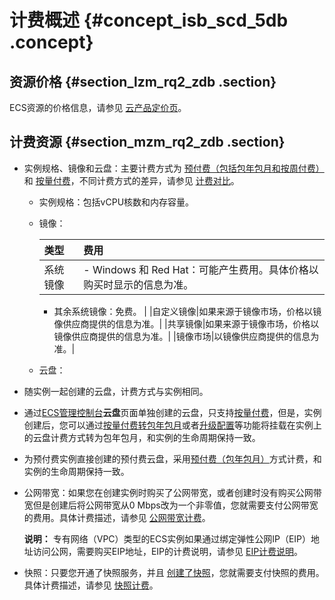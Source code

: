 # 计费概述 {#concept_isb_scd_5db .concept}

## 资源价格 {#section_lzm_rq2_zdb .section}

ECS资源的价格信息，请参见 [云产品定价页](https://www.aliyun.com/price/product)。

## 计费资源 {#section_mzm_rq2_zdb .section}

-   实例规格、镜像和云盘：主要计费方式为 [预付费（包括包年包月和按周付费）](cn.zh-CN/产品定价/预付费（包年包月）.md#) 和 [按量付费](cn.zh-CN/产品定价/按量付费.md#)，不同计费方式的差异，请参见 [计费对比](cn.zh-CN/产品定价/计费对比.md#)。

    -   实例规格：包括vCPU核数和内存容量。

    -   镜像：

        |类型|费用|
        |:-|:-|
        |系统镜像|         -   Windows 和 Red Hat：可能产生费用。具体价格以购买时显示的信息为准。
        -   其余系统镜像：免费。
 |
        |自定义镜像|如果来源于镜像市场，价格以镜像供应商提供的信息为准。|
        |共享镜像|如果来源于镜像市场，价格以镜像供应商提供的信息为准。|
        |镜像市场|以镜像供应商提供的信息为准。|

    -   云盘：

-   随实例一起创建的云盘，计费方式与实例相同。
-   通过[ECS管理控制台](https://ecs.console.aliyun.com/?spm=a2c4g.11186623.2.9.FNEORG#/home)**云盘**页面单独创建的云盘，只支持[按量付费](cn.zh-CN/产品定价/按量付费.md#)，但是，实例创建后，您可以通过[按量付费转包年包月](cn.zh-CN/产品定价/按量付费转预付费.md#)或者[升级配置](../../../../../cn.zh-CN/用户指南/实例/升降配/预付费实例升级配置.md#)等功能将挂载在实例上的云盘计费方式转为包年包月，和实例的生命周期保持一致。
-   为预付费实例直接创建的预付费云盘，采用[预付费（包年包月）](cn.zh-CN/产品定价/预付费（包年包月）.md#)方式计费，和实例的生命周期保持一致。
-   公网带宽：如果您在创建实例时购买了公网带宽，或者创建时没有购买公网带宽但是创建后将公网带宽从0 Mbps改为一个非零值，您就需要支付公网带宽的费用。具体计费描述，请参见 [公网带宽计费](cn.zh-CN/产品定价/公网带宽计费.md#)。

    **说明：** 专有网络（VPC）类型的ECS实例如果通过绑定弹性公网IP（EIP）地址访问公网，需要购买EIP地址，EIP的计费说明，请参见 [EIP计费说明](https://help.aliyun.com/document_detail/27767.html)。

-   快照：只要您开通了快照服务，并且 [创建了快照](../../../../../cn.zh-CN/用户指南/快照/创建快照.md#)，您就需要支付快照的费用。具体计费描述，请参见 [快照计费](cn.zh-CN/隐藏/Hide(隐藏目录)/快照计费.md#)。


